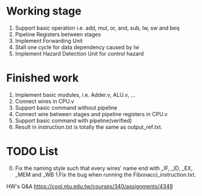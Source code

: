 # Working stage
1. Support basic operation i.e. add, mul, or, and, sub, lw, sw and beq
2. Pipeline Registers between stages
3. Implement Forwarding Unit
4. Stall one cycle for data dependency caused by lw
5. Implement Hazard Detection Unit for control hazard

# Finished work
1. Implement basic modules, i.e. Adder.v, ALU.v, ...
2. Connect wires in CPU.v
3. Support basic command without pipeline
4. Connect wire between stages and pipeline registers in CPU.v 
5. Support basic command with pipeline(verified)
6. Result in instruction.txt is totally the same as output_ref.txt.

# TODO List
0. Fix the naming style such that every wires' name end with \_IF, \_ID, \_EX, \_MEM and \_WB
1.Fix the bug when running the Fibonacci_instruction.txt.

HW's Q&A
https://cool.ntu.edu.tw/courses/340/assignments/4349
